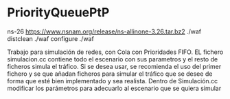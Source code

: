 # PriorityQueuePtP

ns-26
https://www.nsnam.org/release/ns-allinone-3.26.tar.bz2
./waf distclean
./waf configure
./waf

 Trabajo para simulación de redes, con Cola con Prioridades FIFO. EL fichero simulacion.cc contiene todo el escenario con sus parametros  y el resto de ficheros simula el tráfico. 
 Si se desea usar, se recomienda el uso del primer fichero y se que añadan ficheros para simular el tráfico que se desee de forma que esté bien implementado y sea realista. 
 Dentro de Simulación.cc modificar los parámetros para adecuarlo al escenario que se quiera simular 
